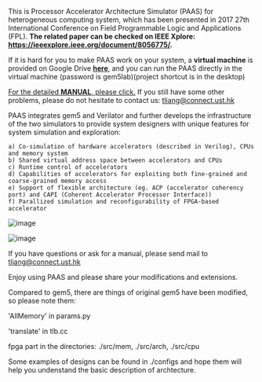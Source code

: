 This is Processor Accelerator Architecture Simulator (PAAS) for heterogeneous computing system, 
which has been presented in 2017 27th International Conference on Field Programmable Logic and Applications (FPL).
**The related paper can be checked on IEEE Xplore: https://ieeexplore.ieee.org/document/8056775/.**

If it is hard for you to make PAAS work on your system, a **virtual machine** is provided on Google Drive **[here](https://drive.google.com/file/d/1T5gSaiogInrezYAyY7vWnW-27FYITbb4/view?usp=sharing)**, and you can run the PAAS directly in the virtual machine (password is gem5lab)(project shortcut is in the desktop)

[For the detailed **MANUAL**, please click.](https://github.com/zslwyuan/PAAS_V1.0/blob/master/User-Manual-PAAS.pdf)
If you still have some other problems, please do not hesitate to contact us: tliang@connect.ust.hk

PAAS integrates gem5 and Verilator and further develops the infrastructure of the two simulators to provide system designers 
with unique features for system simulation and exploration:

    a) Co-simulation of hardware accelerators (described in Verilog), CPUs and memory system
    b) Shared virtual address space between accelerators and CPUs
    c) Runtime control of accelerators
    d) Capabilities of accelerators for exploiting both fine-grained and coarse-grained memory access
    e) Support of flexible architecture (eg. ACP (accelerator coherency port) and CAPI (Coherent Accelerator Processor Interface))
    f) Parallized simulation and reconfigurability of FPGA-based accelerator


![image](https://github.com/zslwyuan/PAAS_V1.0/blob/master/C-HDL_Architecture_Interaction.gif)


![image](https://github.com/zslwyuan/PAAS_V1.0/blob/master/One_of_Architecure_Examples.gif)


If you have questions or ask for a manual, please send mail to tliang@connect.ust.hk

Enjoy using PAAS and please share your modifications and extensions.

Compared to gem5, there are things of original gem5 have been modified, so please note them:

'AllMemory'     in     params.py 

'translate'     in     tlb.cc

fpga part       in     the directories: ./src/mem, ./src/arch, ./src/cpu

Some examples of designs can be found in ./configs and hope them will help you undenstand the basic description of archtecture.

